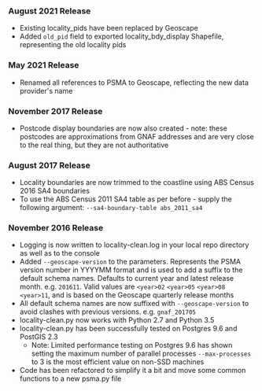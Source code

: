 ### August 2021 Release
- Existing locality_pids have been replaced by Geoscape
- Added `old_pid` field to exported locality_bdy_display Shapefile, representing the old locality pids

### May 2021 Release
- Renamed all references to PSMA to Geoscape, reflecting the new data provider's name

### November 2017 Release
- Postcode display boundaries are now also created - note: these postcodes are approximations from GNAF addresses and are very close to the real thing, but they are not authoritative

### August 2017 Release
- Locality boundaries are now trimmed to the coastline using ABS Census 2016 SA4 boundaries
- To use the ABS Census 2011 SA4 table as per before - supply the following argument: `--sa4-boundary-table abs_2011_sa4`

### November 2016 Release
- Logging is now written to locality-clean.log in your local repo directory as well as to the console 
- Added `--geoscape-version` to the parameters. Represents the PSMA version number in YYYYMM format and is used to add a suffix to the default schema names. Defaults to current year and latest release month. e.g. `201611`. Valid values are `<year>02` `<year>05` `<year>08` `<year>11`, and is based on the Geoscape quarterly release months 
- All default schema names are now suffixed with `--geoscape-version` to avoid clashes with previous versions. e.g. `gnaf_201705`
- locality-clean.py now works with Python 2.7 and Python 3.5
- locality-clean.py has been successfully tested on Postgres 9.6 and PostGIS 2.3
    - Note: Limited performance testing on Postgres 9.6 has shown setting the maximum number of parallel processes `--max-processes` to 3 is the most efficient value on non-SSD machines
- Code has been refactored to simplify it a bit and move some common functions to a new psma.py file
